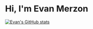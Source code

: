 # Hi, I'm Evan Merzon
[![Evan's GitHub stats](https://github-readme-stats.vercel.app/api?username=emerzon1)](https://github.com/anuraghazra/github-readme-stats)
